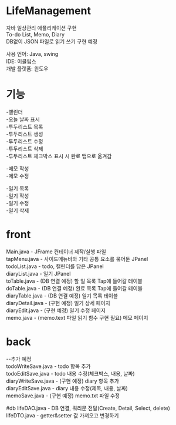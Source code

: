 # LifeManagement
자바 일상관리 애플리케이션 구현  
To-do List, Memo, Diary  
DB없이 JSON 파일로 읽기 쓰기 구현 예정  

사용 언어: Java, swing  
IDE: 이클립스  
개발 플랫폼: 윈도우

# 기능
-캘린더  
-오늘 날짜 표시  
-투두리스트 목록  
-투두리스트 생성  
-투두리스트 수정  
-투두리스트 삭제  
-투두리스트 체크박스 표시 시 완료 탭으로 옮겨감

-메모 작성  
-메모 수정  

-일기 목록  
-일기 작성  
-일기 수정  
-일기 삭제

# front 
Main.java - JFrame 컨테이너 제작/실행 파일  
tapMenu.java - 사이드메뉴바와 기타 공통 요소를 묶어둔 JPanel  
todoList.java - todo, 캘린더를 담은 JPanel  
diaryList.java - 일기 JPanel  
toTable.java - (DB 연결 예정) 할 일 목록 Tap에 들어갈 테이블  
doTable.java - (DB 연결 예정) 완료 목록 Tap에 들어갈 테이블  
diaryTable.java - (DB 연결 예정) 일기 목록 테이블  
diaryDetail.java - (구현 예정) 일기 상세 페이지  
diaryEdit.java - (구현 예정) 일기 수정 페이지  
memo.java - (memo.text 파일 읽기 함수 구현 필요) 메모 페이지

# back
--추가 예정  
todoWriteSave.java - todo 항목 추가  
todoEditSave.java - todo 내용 수정(체크박스, 내용, 날짜)  
diaryWriteSave.java - (구현 예정) diary 항목 추가  
diaryEditSave.java - diary 내용 수정(제목, 내용, 날짜)  
memoSave.java - (구현 예정) memo.txt 파일 수정

#db
lifeDAO.java - DB 연결, 쿼리문 전달(Create, Detail, Select, delete)  
lifeDTO.java - getter&setter 값 가져오고 변경하기

